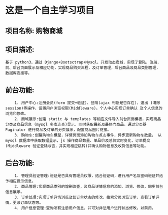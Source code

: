 这是一个自主学习项目
================

项目名称: 购物商城
------------------
项目描述:<br>
------------------
    基于 python3，通过 Django+Bootsctrap+Mysql，开发动态商城，实现了登陆，注册， 前、后台页面展示及相应功能，实现商品购买流程，及订单管理，后台商品及商品类别管理， 数据库连接等。

前台功能:<br>
------------------
        1. 用户中心:注册会员(form 提交+验证)、登陆(ajax 判断是否存在)、退出 (清除 session)等操作，设置用户浏览权限(Middleware)。个人中心实现订单确认 及个人信息的浏览和修改。
        2. 商城展示:创建 static 与 templates 等相应文件导入前台页面模板，实现商品 分类及商品信息 (mysql 多表连查)显示，同时获取最新及最热门商品。通过分页器 Paginator 进行商品及订单的分页展示，配置商品图片链接。
        3. 购物车:创建购物车模型，详情页面添加购物车点击事件，异步更新购物车数量， 从 mysql 数据库中获取数据显示，js 操作商品数量、单品价及总价实时变化，订单提交 (Middleware 验证登陆与否，并实现相应跳转)并确认购物信息及收货信息等功能。
后台功能:<br>
------------------
        1. 管理员验证管理:验证是否具有管理员权限，结合验证码，进行用户名及密码验证并给予相应提示信息。
        2. 商品管理:实现商品类别的增删改查，及商品详情信息的添加、浏览、修改，同步前台信息展示。
        3. 订单处理:实现订单详情浏览及仅订单状态的修改，搜索分页浏览订单，查看订单详情，更改订单状态等。
        4. 用户信息管理:查询所有注册用户信息，并可对非法用户进行状态修改，以禁用。